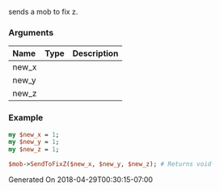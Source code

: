 sends a mob to fix z.
### Arguments
**Name**|**Type**|**Description**
:---|:---|:---
new_x||
new_y||
new_z||

### Example

```perl
my $new_x = 1;
my $new_y = 1;
my $new_z = 1;

$mob->SendToFixZ($new_x, $new_y, $new_z); # Returns void
```


Generated On 2018-04-29T00:30:15-07:00